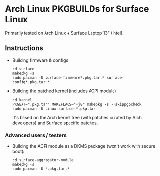 # Arch Linux PKGBUILDs for Surface Linux

Primarily tested on Arch Linux + Surface Laptop 13" (Intel).

## Instructions

- Building firmware & configs
  ```
  cd surface
  makepkg -s
  sudo pacman -U surface-firmware*.pkg.tar.* surface-config*.pkg.tar.*
  ```

- Building the patched kernel (includes ACPI module)
  ```
  cd kernel
  PKGEXT=".pkg.tar" MAKEFLAGS="-j8" makepkg -s --skippgpcheck
  sudo pacman -U linux-surface-*.pkg.tar
  ```
  It's based on the Arch kernel tree (with patches curated by Arch developers) and Surface specific patches.

### Advanced users / testers

- Building the ACPI module as a DKMS package (won't work with secure boot):
  ```
  cd surface-aggregator-module
  makepkg -s
  sudo pacman -U *.pkg.tar.*
  ```
